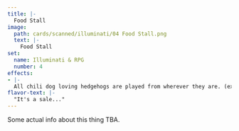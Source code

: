 ```yaml
---
title: |-
  Food Stall
image: 
  path: cards/scanned/illuminati/04 Food Stall.png
  text: |-
    Food Stall
set:
  name: Illuminati & RPG
  number: 4
effects: 
- |-
  All chili dog loving hedgehogs are played from wherever they are. (except banish pile)
flavor-text: |-
  "It's a sale..."
---
```

Some actual info about this thing TBA.
